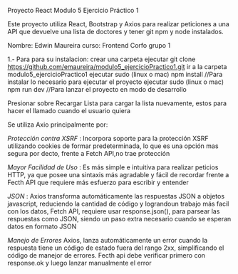Proyecto React Modulo 5 Ejercicio Práctico 1

Este proyecto utiliza React, Bootstrap y Axios para realizar peticiones a una API que devuelve una lista de doctores y tener git npm y node instalados.

Nombre: Edwin Maureira
curso: Frontend Corfo grupo 1

1.- Para para su instalacion:
crear una carpeta
ejecutar git clone https://github.com/emaureira/modulo5_ejercicioPractico1.git
ir a la carpeta modulo5_ejercicioPractico1
ejecutar sudo (linux o mac) npm install //Para instalar lo necesario para ejecutar el proyecto
ejecutar sudo (linux o mac) npm run dev //Para lanzar el proyecto en modo de desarrollo

Presionar sobre Recargar Lista para cargar la lista nuevamente, estos para hacer el llamado cuando el usuario quiera


Se utiliza Axio principalmente por:

*Protección contra XSRF* : Incorpora soporte para la protección XSRF utilizando cookies de formar predeterminada, lo que es una opción mas segura por decto, frente a Fetch API,no trae protección

*Mayor Facilidad de Uso* : Es más simple e intuitiva para realizar peticios HTTP, ya que posee una sintaxis más agradable y fácil de recordar frente a Fecth API que requiere más esfuerzo para escribir y entender

*JSON* : Axios transforma automáticamente las respuestas JSON a objetos javascript, reduciendo la cantidad de código y lograndoun trabajo más facil con los datos, Fetch API, requiere usar response.json(), para parsear las respuestas como JSON, siendo un paso extra necesario cuando se esperan datos en formato JSON

*Manejo de Errores* Axios, lanza automáticamente un error cuando la respuesta tiene un código de estado fuera del rango 2xx, simplificando el código de manejor de errores. Fecth api debe verificar primero con response.ok y luego lanzar manualmente el error
